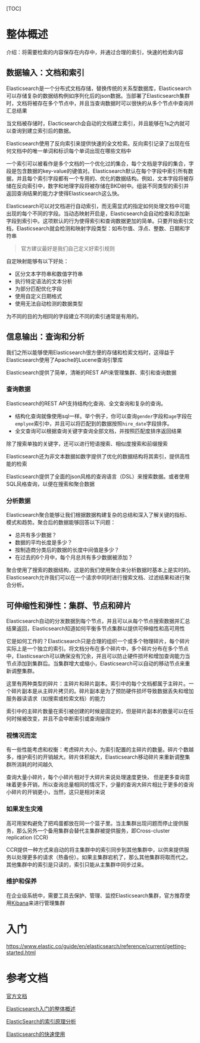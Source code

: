 [TOC]

# 整体概述

介绍：将需要检索的内容保存在内存中，并通过合理的索引，快速的检索内容

## 数据输入：文档和索引

Elasticsearch是一个分布式文档存储，替换传统的关系型数据库，Elasticsearch可以存储复杂的数据结构例如序列化后的json数据。当部署了Elasticsearch集群时，文档将被存在多个节点中，并且当查询数据时可以很快的从多个节点中查询并汇总结果



当文档被存储时，Elacticsearch会自动的文档建立索引，并且能够在1s之内就可以查询到建立索引后的数据。



Elasticsearch使用了反向索引来提供快速的全文检索。反向索引记录了出现在任何文档中的唯一单词和标识每个单词出现在哪些文档中



一个索引可以被看作是多个文档的一个优化过的集合，每个文档是字段的集合，字段是包含数据的key-value的键值对。Elasticsearch默认在每个字段中索引所有数据，并且每个索引字段都有一个专用的、优化的数据结构。例如，文本字段将被存储在反向索引中，数字和地理字段将被存储在BKD树中。组装不同类型的索引并返回查询结果的能力才使得Elasticsearch这么快。



Elasticsearch可以对文档进行自动索引，而无需显式的指定如何处理文档中可能出现的每个不同的字段。当动态映射开启是，Elasticsearch会自动检查和添加新字段到索引中。这项默认的行为使得索引和查询数据更加的简单。只要开始索引文档，Elasticsearch就会检测和映射字段类型：如布尔值、浮点、整数、日期和字符串

> 官方建议最好是我们自己定义好索引规则

自定映射能够有以下好处：

- 区分文本字符串和数值字符串
- 执行特定语法的文本分析
- 为部分匹配优化字段
- 使用自定义日期格式
- 使用无法自动检测的数据类型

为不同的目的为相同的字段建立不同的索引通常是有用的。

## 信息输出：查询和分析

我们之所以能够使用Elasticsearch很方便的存储和检索文档时，这得益于Elasticsearch使用了Apache的Lucene查询引擎库



Elasticsearch提供了简单，清晰的REST API来管理集群、索引和查询数据

### 查询数据

Elasticsearch的REST API支持结构化查询、全文查询和复杂的查询。

- 结构化查询就像使用sql一样。举个例子，你可以查询`gender`字段和`age`字段在`emplyee`索引中，并且可以将匹配到的数据按照`hire_date`字段排序。
- 全文查询可以根据查询关键字查询全部文档，并按照匹配度排序返回结果

除了搜索单独的关键字，还可以进行短语搜索、相似度搜索和前缀搜索

Elasticsearch还为非文本数据如数字提供了优化的数据结构将其索引，提供高性能的检索



Elasticsearch提供了全面的json风格的查询语言（DSL）来搜索数据。或者使用SQL风格查询，以便在搜索和聚合数据

### 分析数据

Elasticsearch聚合能够让我们根据数据构建复杂的总结和深入了解关键的指标、模式和趋势。聚合后的数据能够回答以下问题：

- 总共有多少数据？
- 数据的平均长度是多少？
- 按制造商分类后的数据的长度中间值是多少？
- 在过去的6个月中，每个月总共有多少数据被添加？

聚合使用了搜索的数据结构，这是的我们使用聚合来分析数据时基本上是实时的。Elasticsearch允许我们可以在一个请求中同时进行搜索文档、过滤结果和进行聚合分析。

## 可伸缩性和弹性：集群、节点和碎片

Elasticsearch自动的分发数据到每个节点，并且可以从每个节点搜索数据并汇总结果返回，Elasticsearch知道如何平衡多节点集群以提供可伸缩性和高可用性



它是如何工作的？Elasticsearch只是合理的组织一个或多个物理碎片，每个碎片实际上是一个独立的索引。将文档分布在多个碎片中，多个碎片分布在多个节点中，Elasticsearch可以确保没有冗余，并且可以防止硬件损坏和增加查询能力当节点添加到集群后。当集群增大或缩小，Elasticsearch可以自动的移动节点来重新调整集群。



这里有两种类型的碎片：主碎片和碎片副本。索引中的每个文档都属于主碎片。一个碎片副本是从主碎片拷贝的。碎片副本是为了预防硬件损坏导致数据丢失和增加服务器读请求（如搜索或检索文档）的能力



索引中的主碎片数量在索引被创建的时候是固定的，但是碎片副本的数量可以在任何时候被改变，并且不会中断索引或查询操作

### 视情况而定

有一些性能考虑和权衡：考虑碎片大小，为索引配置的主碎片的数量。碎片个数越多，维护索引的开销越大。碎片体积越大，Elasticsearch移动碎片来重新调整集群所消耗的时间越久



查询大量小碎片，每个小碎片相对于大碎片来说处理速度更快， 但是更多查询意味着更多开销，所以查询总量相同的情况下，少量的查询大碎片相比于更多的查询小碎片的开销更小，当然，这只是相对来说

### 如果发生灾难

高可用架构避免了把鸡蛋都放在同一个篮子里。当主集群出现问题而停止提供服务，那么另外一个备用集群会替代主集群被提供服务，即Cross-cluster replication (CCR)



CCR提供一种方式来自动的将主集群中的索引同步到其他集群中，以供来提供服务以处理更多的请求（热备份）。如果主集群宕机了，那么其他集群将取而代之。其他集群中的索引是只读的，索引只能从主集群中同步过来。

### 维护和保养

在企业级系统中，需要工具去保护、管理、监控Elasticsearch集群，官方推荐使用[Kibana](https://www.elastic.co/guide/en/kibana/7.4/introduction.html)来进行管理集群

# 入门

https://www.elastic.co/guide/en/elasticsearch/reference/current/getting-started.html



# 参考文档

[官方文档](https://www.elastic.co/guide/en/elasticsearch/reference/current/elasticsearch-intro.html)

[Elasticsearch入门的整体概述](https://blog.csdn.net/achuo/article/details/87865141)

[ElasticSearch的索引原理分析](https://blog.csdn.net/qq_38262266/article/details/90311086)

[Elasticsearch的快速使用](https://www.cnblogs.com/cjsblog/p/9439331.html)

